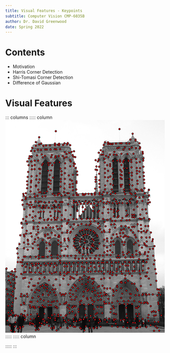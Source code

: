 ```yaml
---
title: Visual Features - Keypoints
subtitle: Computer Vision CMP-6035B
author: Dr. David Greenwood
date: Spring 2022
---
```


# Contents

- Motivation
- Harris Corner Detection
- Shi-Tomasi Corner Detection
- Difference of Gaussian

# Visual Features

::: columns
::::: column
![keypoints](assets/png/nd1_kp.png)
:::::
::::: column

:::::
:::
